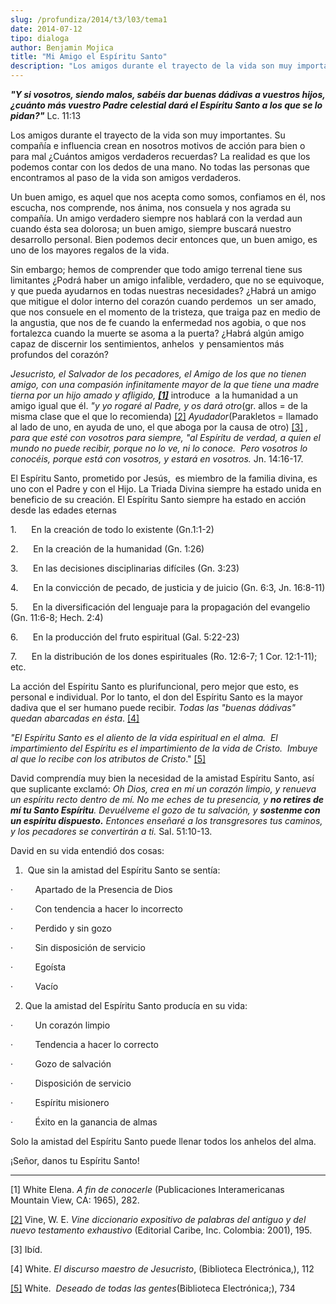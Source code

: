```yaml
---
slug: /profundiza/2014/t3/l03/tema1
date: 2014-07-12
tipo: dialoga
author: Benjamin Mojica
title: "Mi Amigo el Espíritu Santo"
description: "Los amigos durante el trayecto de la vida son muy importantes. Su compañía e  influencia crean en nosotros motivos de acción para bien o para mal ¿Cuántos  amigos verdaderos recuerdas? La realidad es que los podemos contar con los  dedos de una mano. No todas las personas que ..."
---
```


**_"Y si vosotros, siendo malos, sabéis dar buenas dádivas a vuestros hijos, ¿cuánto más vuestro Padre celestial dará el Espíritu Santo a los que se lo pidan?"_** Lc. 11:13

Los amigos durante el trayecto de la vida son muy importantes. Su compañía e influencia crean en nosotros motivos de acción para bien o para mal ¿Cuántos amigos verdaderos recuerdas? La realidad es que los podemos contar con los dedos de una mano. No todas las personas que encontramos al paso de la vida son amigos verdaderos.

Un buen amigo, es aquel que nos acepta como somos, confiamos en él, nos escucha, nos comprende, nos ánima, nos consuela y nos agrada su compañía. Un amigo verdadero siempre nos hablará con la verdad aun cuando ésta sea dolorosa; un buen amigo, siempre buscará nuestro desarrollo personal. Bien podemos decir entonces que, un buen amigo, es uno de los mayores regalos de la vida.

Sin embargo; hemos de comprender que todo amigo terrenal tiene sus limitantes ¿Podrá haber un amigo infalible, verdadero, que no se equivoque, y que pueda ayudarnos en todas nuestras necesidades? ¿Habrá un amigo que mitigue el dolor interno del corazón cuando perdemos  un ser amado, que nos consuele en el momento de la tristeza, que traiga paz en medio de la angustia, que nos de fe cuando la enfermedad nos agobia, o que nos fortalezca cuando la muerte se asoma a la puerta? ¿Habrá algún amigo capaz de discernir los sentimientos, anhelos  y pensamientos más profundos del corazón?

_Jesucristo, el Salvador de los pecadores, el Amigo de los que no tienen amigo, con una compasión infinitamente mayor de la que tiene una madre tierna por un hijo amado y afligido, [**[1]**](#_ftn1 "")_ introduce  a la humanidad a un amigo igual que él. _"y yo rogaré al Padre, y os dará otro_(gr. allos = de la misma clase que el que lo recomienda) [[2]](#_ftn2 "") _Ayudador_(Parakletos = llamado al lado de uno, en ayuda de uno, el que aboga por la causa de otro) [[3]](#_ftn3 "") _, para que esté con vosotros para siempre,_ _"al Espíritu de verdad, a quien el mundo no puede recibir, porque no lo ve, ni lo conoce.  Pero vosotros lo conocéis, porque está con vosotros, y estará en vosotros._ Jn. 14:16-17.

El Espíritu Santo, prometido por Jesús,  es miembro de la familia divina, es uno con el Padre y con el Hijo. La Triada Divina siempre ha estado unida en beneficio de su creación. El Espíritu Santo siempre ha estado en acción desde las edades eternas

1.      En la creación de todo lo existente (Gn.1:1-2)

2.      En la creación de la humanidad (Gn. 1:26)

3.      En las decisiones disciplinarias difíciles (Gn. 3:23)

4.      En la convicción de pecado, de justicia y de juicio (Gn. 6:3, Jn. 16:8-11)

5.      En la diversificación del lenguaje para la propagación del evangelio (Gn. 11:6-8; Hech. 2:4)

6.      En la producción del fruto espiritual (Gal. 5:22-23)

7.      En la distribución de los dones espirituales (Ro. 12:6-7; 1 Cor. 12:1-11); etc.

La acción del Espíritu Santo es plurifuncional, pero mejor que esto, es personal e individual. Por lo tanto, el don del Espíritu Santo es la mayor dadiva que el ser humano puede recibir. _Todas las "buenas dádivas" quedan abarcadas en ésta_. [[4]](#_ftn4 "")

_"El Espíritu Santo es el aliento de la vida espiritual en el alma.  El impartimiento del Espíritu es el impartimiento de la vida de Cristo.  Imbuye al que lo recibe con los atributos de Cristo_." [[5]](#_ftn5 "")

David comprendía muy bien la necesidad de la amistad Espíritu Santo, así que suplicante exclamó: _Oh Dios, crea en mí un corazón limpio, y renueva un espíritu recto dentro de mí._ _No me eches de tu presencia, y **no retires de mí tu Santo Espíritu**._ _Devuélveme el gozo de tu salvación, y **sostenme con un espíritu dispuesto.** Entonces enseñaré a los transgresores tus caminos, y los pecadores se convertirán a ti._ Sal. 51:10-13.

David en su vida entendió dos cosas:

1)  Que sin la amistad del Espíritu Santo se sentía:

·         Apartado de la Presencia de Dios

·         Con tendencia a hacer lo incorrecto

·         Perdido y sin gozo

·         Sin disposición de servicio

·         Egoísta

·         Vacío

2) Que la amistad del Espíritu Santo producía en su vida:

·         Un corazón limpio

·         Tendencia a hacer lo correcto

·         Gozo de salvación

·         Disposición de servicio

·         Espíritu misionero

·         Éxito en la ganancia de almas

Solo la amistad del Espíritu Santo puede llenar todos los anhelos del alma.

¡Señor, danos tu Espíritu Santo!

* * *

[1] White Elena. _A fin de conocerle_ (Publicaciones Interamericanas Mountain View, CA: 1965), 282.

[[2]](#_ftnref2 "") Vine, W. E. _Vine diccionario expositivo de palabras del antiguo y del nuevo testamento exhaustivo_ (Editorial Caribe, Inc. Colombia: 2001), 195.

[3] Ibíd.

[4] White. _El discurso maestro de Jesucristo_, (Biblioteca Electrónica,), 112

[[5]](#_ftnref5 "") White.  _Deseado de todas las gentes_(Biblioteca Electrónica;), 734
